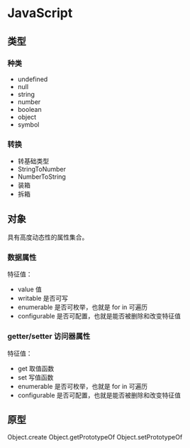 # JavaScript

## 类型

### 种类

* undefined
* null
* string
* number
* boolean
* object
* symbol

### 转换

* 转基础类型
* StringToNumber
* NumberToString
* 装箱
* 拆箱

## 对象

具有高度动态性的属性集合。

### 数据属性

特征值：

* value 值
* writable 是否可写
* enumerable 是否可枚举，也就是 for in 可遍历
* configurable 是否可配置，也就是能否被删除和改变特征值

### getter/setter 访问器属性

特征值：

* get 取值函数
* set 写值函数
* enumerable 是否可枚举，也就是 for in 可遍历
* configurable 是否可配置，也就是能否被删除和改变特征值

## 原型

Object.create
Object.getPrototypeOf
Object.setPrototypeOf
